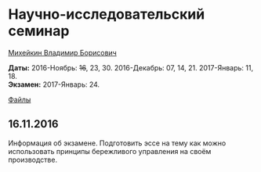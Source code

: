 # Научно-исследовательский семинар

[Михейкин Владимир Борисович](https://www.hse.ru/org/persons/98938769)

**Даты:** 2016-Ноябрь: ~~16~~, 23, 30. 2016-Декабрь: 07, 14, 21. 2017-Январь: 11, 18.  
**Экзамен:** 2017-Январь: 24.  

[Файлы](https://yadi.sk/d/Y8Cwc88uxgXT5/161116%2C%20НИС)


## 16.11.2016

Информация об экзамене. Подготовить эссе на тему как можно использовать принципы бережливого управления на своём производстве.
